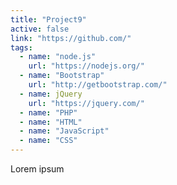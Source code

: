 ```yaml
---
title: "Project9"
active: false
link: "https://github.com/"
tags:
  - name: "node.js"
    url: "https://nodejs.org/"
  - name: "Bootstrap"
    url: "http://getbootstrap.com/"
  - name: jQuery
    url: "https://jquery.com/"
  - name: "PHP"
  - name: "HTML"
  - name: "JavaScript"
  - name: "CSS"
---
```

Lorem ipsum
